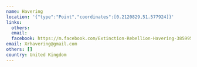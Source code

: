 ```yaml
---
name: Havering
location: '{"type":"Point","coordinates":[0.2120829,51.577924]}'
links:
  others: 
  email: 
  facebook: https://m.facebook.com/Extinction-Rebellion-Havering-385995962006267/?ref=bookmarks
email: Xrhavering@gmail.com
others: []
country: United Kingdom
---
```

